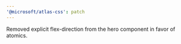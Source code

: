 ```yaml
---
'@microsoft/atlas-css': patch
---
```


Removed explicit flex-direction from the hero component in favor of atomics.
